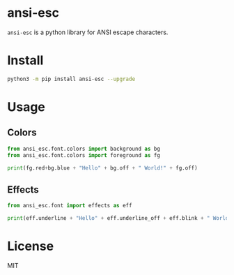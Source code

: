 # ansi-esc
`ansi-esc` is a python library for ANSI escape characters.

# Install
```bash
python3 -m pip install ansi-esc --upgrade
```

# Usage

## Colors
```python
from ansi_esc.font.colors import background as bg
from ansi_esc.font.colors import foreground as fg

print(fg.red+bg.blue + "Hello" + bg.off + " World!" + fg.off)
```

## Effects
```python
from ansi_esc.font import effects as eff

print(eff.underline + "Hello" + eff.underline_off + eff.blink + " World!" eff.blink_off)
```

# License
MIT
